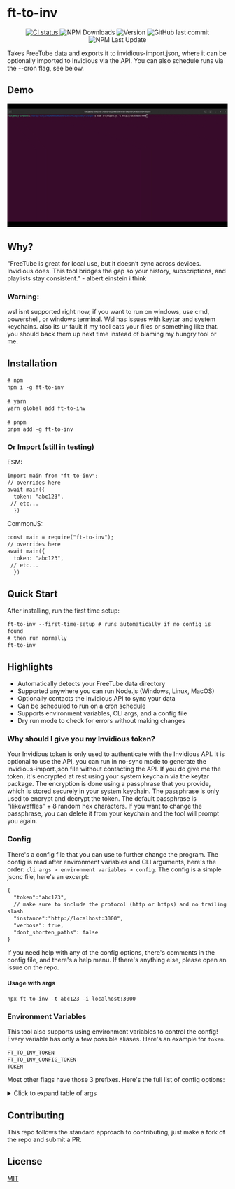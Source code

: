 # ft-to-inv
<p align="center">
  <a href="https://github.com/riki-pedia/ft-to-inv/actions/workflows/ci.yml">
    <img alt='CI status' src="https://github.com/riki-pedia/ft-to-inv/actions/workflows/ci.yml/badge.svg?branch=master" />
  </a>
  <img alt="NPM Downloads" src="https://img.shields.io/npm/d18m/ft-to-inv">
  <img alt="Version" src="https://img.shields.io/badge/dynamic/json?url=https%3A%2F%2Fraw.githubusercontent.com%2Friki-pedia%2Fft-to-inv%2Frefs%2Fheads%2Fmaster%2Fpackage.json&query=version&label=version">
  <img alt="GitHub last commit" src="https://img.shields.io/github/last-commit/riki-pedia/ft-to-inv">
  <img alt="NPM Last Update" src="https://img.shields.io/npm/last-update/ft-to-inv">
  <br/>
  
Takes FreeTube data and exports it to invidious-import.json, where it can be optionally imported to Invidious via the API. You can also schedule runs via the --cron flag, see below.
## Demo
<img alt="demo of the tool" src="https://raw.githubusercontent.com/riki-pedia/ft-to-inv/refs/heads/master/assets/demo.gif" width="600"/>

## Why?
"FreeTube is great for local use, but it doesn’t sync across devices. Invidious does. This tool bridges the gap so your history, subscriptions, and playlists stay consistent." - albert einstein i think 
### Warning: 
wsl isnt supported right now, if you want to run on windows, use cmd, powershell, or windows terminal. Wsl has issues with keytar and system keychains. also its ur fault if my tool eats your files or something like that. you should back them up next time instead of blaming my hungry tool or me.
<!-- this is extremely unprofessional but shows what the code looks like -->
## Installation
```
# npm
npm i -g ft-to-inv 

# yarn
yarn global add ft-to-inv 

# pnpm
pnpm add -g ft-to-inv
```
### Or Import (still in testing)
ESM:
```
import main from "ft-to-inv";
// overrides here
await main({
  token: "abc123",
 // etc...
  })
```
CommonJS:
```
const main = require("ft-to-inv");
// overrides here
await main({
  token: "abc123",
 // etc...
  })
```
## Quick Start
After installing, run the first time setup:
```
ft-to-inv --first-time-setup # runs automatically if no config is found
# then run normally
ft-to-inv
```
## Highlights
- Automatically detects your FreeTube data directory
- Supported anywhere you can run Node.js (Windows, Linux, MacOS)
- Optionally contacts the Invidious API to sync your data
- Can be scheduled to run on a cron schedule
- Supports environment variables, CLI args, and a config file
- Dry run mode to check for errors without making changes
### Why should I give you my Invidious token?
Your Invidious token is only used to authenticate with the Invidious API. It is optional to use the API, you can run in no-sync mode to generate the invidious-import.json file without contacting the API. If you do give me the token, it's encrypted at rest using your system keychain via the keytar package. The encryption is done using a passphrase that you provide, which is stored securely in your system keychain. The passphrase is only used to encrypt and decrypt the token. The default passphrase is "ilikewaffles" + 8 random hex characters. If you want to change the passphrase, you can delete it from your keychain and the tool will prompt you again.
### Config 
There's a config file that you can use to further change the program. The config is read after environment variables and CLI arguments, here's the order:
`cli args > environment variables > config`.
The config is a simple jsonc file, here's an excerpt:
```
{
  "token":"abc123",
  // make sure to include the protocol (http or https) and no trailing slash
  "instance":"http://localhost:3000",
  "verbose": true,
  "dont_shorten_paths": false
}
```
If you need help with any of the config options, there's comments in the config file, and there's a help menu. If there's anything else, please open an issue on the repo.
#### Usage with args
```
npx ft-to-inv -t abc123 -i localhost:3000 
```
### Environment Variables
This tool also supports using environment variables to control the config! Every variable has only a few possible aliases. Here's an example for `token`.
```
FT_TO_INV_TOKEN
FT_TO_INV_CONFIG_TOKEN
TOKEN
```
Most other flags have those 3 prefixes.
Here's the full list of config options:
<details>
<summary>Click to expand table of args</summary>

  ### CLI Arguments
| Argument | Aliases | Explanation | Usage |
| ------- | -------- | ------- | ----- |
| --token| -t | Your Invidious SID token. This is required unless using no-sync or dry-run. You can get it by going to your instance > Settings/Preferences > Manage Tokens. | -t abc123 |
|--instance| -i | Your Invidious instance. Required unless you have no-sync or dry-run enabled. | -i https://invidious.example.com |
|--freetube-dir| -dir, -cd, -f| Path to the FreeTube data directory. Defaults to a certain path based on which OS you have. On Windows, it's yourUser\AppData\Roaming\FreeTube. On Linux, it's yourUsersHome/.config/FreeTube/. On MacOS, it defaults to you/Library/Application Support/FreeTube/. If it's not there you need to specify where it is with this flag.| -dir ./ |
| --export-dir | -e | Where export files should be saved. The default is wherever the command is being run from (./). Exports 2 files, 3 if there are playlists, *invidious-import.json,* *import.old.json*, and *playlist-import.json*. *invidious-import.json* is for you to import into invidious (if there's no API), *import.old.json* is a copy of *invidious-import.json* used for tracking diffs, and *playlist-import.json* is used for importing playlists specifically into Invidious as there's no API endpoint. | -e .\ |
| --verbose | -v | Enables more verbose logging (WIP!). Useful for debugging or seeing how it works| -v |
| --dry-run | none | Dry Run mode is useful for checking if you have correct files. It only reads the FreeTube files, checks what it would sync, then exits | --dry-run |
| --quiet | -q | Enables less verbose logging, suppresses all non-error messages. | -q |
| --no-sync | none | No-sync mode generates an *invidious-import.json* file but does not contact the Invidious API. Useful for cases where the API is disabled or where you don't feel comfortable pasting your Invidious token. | --no-sync |
| --dont-shorten-paths | none | Disables path shortening, by default your export and FreeTube data directories are replaced with *\<ExportDir\>* and *\<FreeTubeDir\>*| --dont-shorten-paths | 
| --dont-run-first-time-setup | -drs, --dont-run-setup| Skip the first time setup prompts and get straight to syncing. Useful for automated runs. | -drs |
| --run-first-time-setup | -fts, --first-time-setup | Runs the first time setup even if all the files are detected. Useful if there are malformed or corrupt entries, or something changed. | -fts |
| --insecure | --http | Tells the script to run in HTTP mode, rather than HTTPS. This is automatically set based on the protocol entered in --instance | --insecure |
| --cron-schedule | --cron, -cron | Allows you to schedule a run on a cron schedule. If not used with an = or quotes, it checks the next 4-5 args | --cron 0 * * * * |
| --config | -c | Path to the config file. | -c config.example.jsonc
| --help | -h, -?, /? | Displays a help message that is only slightly better than this README | -h | 
| --logs | -l | Specifies whether to log console output to a file. The only name for this is ft-to-inv-(time).log | -l |
</details>

## Contributing
This repo follows the standard approach to contributing, just make a fork of the repo and submit a PR. 
## License
<a href="https://github.com/riki-pedia/ft-to-inv/blob/master/LICENSE"> MIT </a>
